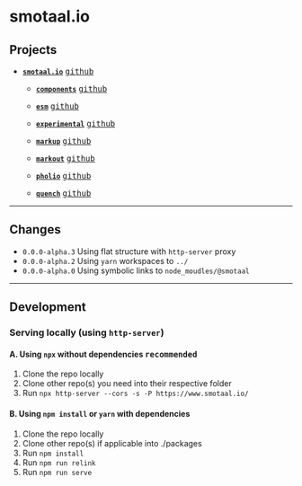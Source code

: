 # smotaal.io

## Projects

- **[`smotaal.io`](./)** [<kbd>github</kbd>](https://github.com/SMotaal/smotaal.github.io/ "SMotaal/smotaal.github.io")

  - **[`components`](/components)** [<kbd>github</kbd>](https://github.com/SMotaal/components/ "SMotaal/components")

  - **[`esm`](/esm)** [<kbd>github</kbd>](https://github.com/SMotaal/esm/ "SMotaal/esm")

  - **[`experimental`](/experimental)** [<kbd>github</kbd>](https://github.com/SMotaal/experimental/ "SMotaal/experimental")

  - **[`markup`](/markup)** [<kbd>github</kbd>](https://github.com/SMotaal/markup/ "SMotaal/markup")

  - **[`markout`](/markout)** [<kbd>github</kbd>](https://github.com/SMotaal/smotaal.github.io/tree/master/packages/markout/ "SMotaal/smotaal.github.io")

  - **[`pholio`](/pholio)** [<kbd>github</kbd>](https://github.com/SMotaal/pholio/ "SMotaal/pholio")

  - **[`quench`](/quench)** [<kbd>github</kbd>](https://github.com/SMotaal/quench/ "SMotaal/quench")

---

## Changes

- `0.0.0-alpha.3` Using flat structure with `http-server` proxy
- `0.0.0-alpha.2` Using `yarn` workspaces to `../`
- `0.0.0-alpha.0` Using symbolic links to `node_moudles/@smotaal`

---

## Development

### Serving locally (using `http-server`)

#### A. Using `npx` without dependencies <kbd>recommended</kbd>

1. Clone the repo locally
2. Clone other repo(s) you need into their respective folder
3. Run `npx http-server --cors -s -P https://www.smotaal.io/`

#### B. Using `npm install` or `yarn` with dependencies

1. Clone the repo locally
2. Clone other repo(s) if applicable into ./packages
3. Run `npm install`
4. Run `npm run relink`
5. Run `npm run serve`
